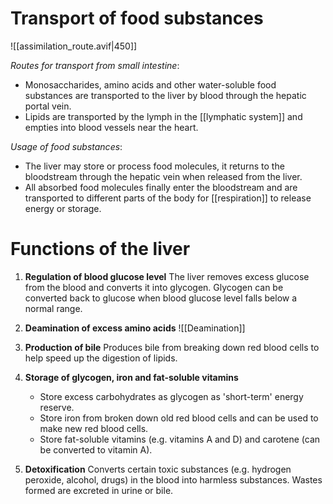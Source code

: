 # Transport of food substances
![[assimilation_route.avif|450]]

*Routes for transport from small intestine*:
- Monosaccharides, amino acids and other water-soluble food substances are transported to the liver by blood through the hepatic portal vein.
- Lipids are transported by the lymph in the [[lymphatic system]] and empties into blood vessels near the heart.

*Usage of food substances*:
- The liver may store or process food molecules, it returns to the bloodstream through the hepatic vein when released from the liver.
- All absorbed food molecules finally enter the bloodstream and are transported to different parts of the body for [[respiration]] to release energy or storage.

# Functions of the liver
1. **Regulation of blood glucose level**
   The liver removes excess glucose from the blood and converts it into glycogen. Glycogen can be converted back to glucose when blood glucose level falls below a normal range.

2. **Deamination of excess amino acids**
   ![[Deamination]]

3. **Production of bile**
   Produces bile from breaking down red blood cells to help speed up the digestion of lipids.

4. **Storage of glycogen, iron and fat-soluble vitamins**
	- Store excess carbohydrates as glycogen as 'short-term' energy reserve.
	- Store iron from broken down old red blood cells and can be used to make new red blood cells.
	- Store fat-soluble vitamins (e.g. vitamins A and D) and carotene (can be converted to vitamin A).

5. **Detoxification**
   Converts certain toxic substances (e.g. hydrogen peroxide, alcohol, drugs) in the blood into harmless substances. Wastes formed are excreted in urine or bile.
